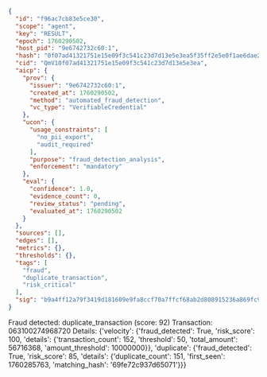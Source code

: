 ```json
{
  "id": "f96ac7cb83e5ce30",
  "scope": "agent",
  "key": "RESULT",
  "epoch": 1760290502,
  "host_pid": "9e6742732c60:1",
  "hash": "0f07ad41321751e15e09f3c541c23d7d13e5e3ea5f35ff2e5e0f1ae6dae2bfdb",
  "cid": "QmV10f07ad41321751e15e09f3c541c23d7d13e5e3ea",
  "aicp": {
    "prov": {
      "issuer": "9e6742732c60:1",
      "created_at": 1760290502,
      "method": "automated_fraud_detection",
      "vc_type": "VerifiableCredential"
    },
    "ucon": {
      "usage_constraints": [
        "no_pii_export",
        "audit_required"
      ],
      "purpose": "fraud_detection_analysis",
      "enforcement": "mandatory"
    },
    "eval": {
      "confidence": 1.0,
      "evidence_count": 0,
      "review_status": "pending",
      "evaluated_at": 1760290502
    }
  },
  "sources": [],
  "edges": [],
  "metrics": {},
  "thresholds": {},
  "tags": [
    "fraud",
    "duplicate_transaction",
    "risk_critical"
  ],
  "sig": "b9a4ff12a79f3419d181609e9fa8ccf70a7ffcf68ab2d808915236a869fc929a"
}
```

Fraud detected: duplicate_transaction (score: 92)
Transaction: 063100274968720
Details: {'velocity': {'fraud_detected': True, 'risk_score': 100, 'details': {'transaction_count': 152, 'threshold': 50, 'total_amount': 56716368, 'amount_threshold': 10000000}}, 'duplicate': {'fraud_detected': True, 'risk_score': 85, 'details': {'duplicate_count': 151, 'first_seen': 1760285763, 'matching_hash': '69fe72c937d65071'}}}